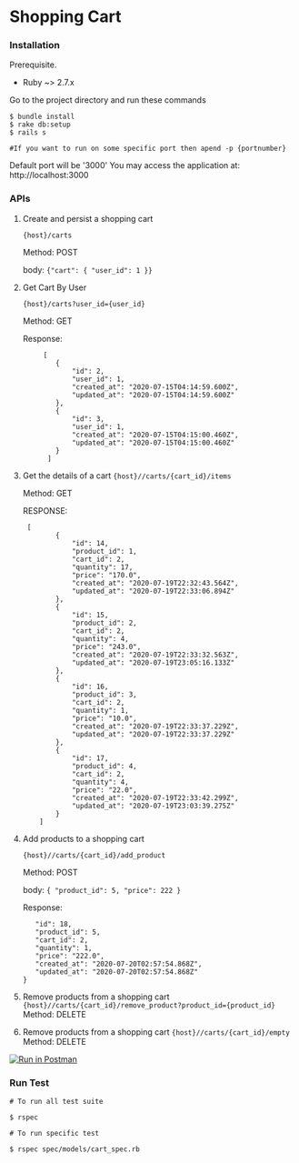 # Shopping Cart

### Installation
Prerequisite.

  - Ruby ~> 2.7.x

Go to the project directory and run these commands

```
$ bundle install
$ rake db:setup
$ rails s 

#If you want to run on some specific port then apend -p {portnumber}  
```

Default port will be '3000'
You may access the application at: http://localhost:3000

### APIs

1. Create and persist a shopping cart

    `{host}/carts`

    Method: POST

    body: 
        ```{"cart": {
         		"user_id": 1
         	}}	
         ```

2. Get Cart By User

    `{host}/carts?user_id={user_id}`

    Method: GET

    Response: 
    
            [
               {
                   "id": 2,
                   "user_id": 1,
                   "created_at": "2020-07-15T04:14:59.600Z",
                   "updated_at": "2020-07-15T04:14:59.600Z"
               },
               {
                   "id": 3,
                   "user_id": 1,
                   "created_at": "2020-07-15T04:15:00.460Z",
                   "updated_at": "2020-07-15T04:15:00.460Z"
               }
             ]	
         

3. Get the details of a cart
    `{host}//carts/{cart_id}/items`

    Method: GET

    RESPONSE:
    
        [
               {
                   "id": 14,
                   "product_id": 1,
                   "cart_id": 2,
                   "quantity": 17,
                   "price": "170.0",
                   "created_at": "2020-07-19T22:32:43.564Z",
                   "updated_at": "2020-07-19T22:33:06.894Z"
               },
               {
                   "id": 15,
                   "product_id": 2,
                   "cart_id": 2,
                   "quantity": 4,
                   "price": "243.0",
                   "created_at": "2020-07-19T22:33:32.563Z",
                   "updated_at": "2020-07-19T23:05:16.133Z"
               },
               {
                   "id": 16,
                   "product_id": 3,
                   "cart_id": 2,
                   "quantity": 1,
                   "price": "10.0",
                   "created_at": "2020-07-19T22:33:37.229Z",
                   "updated_at": "2020-07-19T22:33:37.229Z"
               },
               {
                   "id": 17,
                   "product_id": 4,
                   "cart_id": 2,
                   "quantity": 4,
                   "price": "22.0",
                   "created_at": "2020-07-19T22:33:42.299Z",
                   "updated_at": "2020-07-19T23:03:39.275Z"
               }
           ]	

4. Add products to a shopping cart

    `{host}//carts/{cart_id}/add_product`

    Method: POST
    
    body: 
        ```{
           	"product_id": 5,
           	"price": 222
           }	
         ```
    
    Response: 
    ```{
       "id": 18,
       "product_id": 5,
       "cart_id": 2,
       "quantity": 1,
       "price": "222.0",
       "created_at": "2020-07-20T02:57:54.868Z",
       "updated_at": "2020-07-20T02:57:54.868Z"
   }
    ``` 
   
5. Remove products from a shopping cart
    `{host}//carts/{cart_id}/remove_product?product_id={product_id}`
    Method: DELETE

6. Remove products from a shopping cart
    `{host}//carts/{cart_id}/empty`
    Method: DELETE

[![Run in Postman](https://run.pstmn.io/button.svg)](https://app.getpostman.com/run-collection/c575eed9be8822292a6e)



### Run Test


```
# To run all test suite

$ rspec

# To run specific test

$ rspec spec/models/cart_spec.rb 
```


